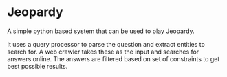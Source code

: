 Jeopardy
========

A simple python based system that can be used to play Jeopardy. 

It uses a query processor to parse the question and extract entities to search for. A web crawler takes these as the input and searches for answers online. The answers are filtered based on set of constraints to get best possible results.
